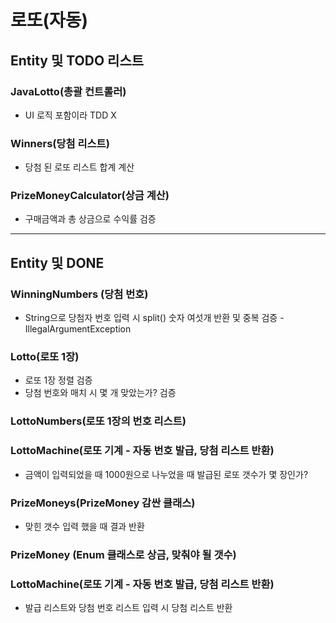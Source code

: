 # 로또(자동)

## Entity 및 TODO 리스트

### JavaLotto(총괄 컨트롤러)
- UI 로직 포함이라 TDD X


### Winners(당첨 리스트)
- 당첨 된 로또 리스트 합계 계산

### PrizeMoneyCalculator(상금 계산)
- 구매금액과 총 상금으로 수익률 검증

---

## Entity 및 DONE

### WinningNumbers (당첨 번호)
- String으로 당첨자 번호 입력 시 split() 숫자 여섯개 반환 및 중복 검증 - IllegalArgumentException

### Lotto(로또 1장)
- 로또 1장 정렬 검증
- 당첨 번호와 매치 시 몇 개 맞았는가? 검증

### LottoNumbers(로또 1장의 번호 리스트)

### LottoMachine(로또 기계 - 자동 번호 발급, 당첨 리스트 반환)
- 금액이 입력되었을 때 1000원으로 나누었을 때 발급된 로또 갯수가 몇 장인가?

### PrizeMoneys(PrizeMoney 감싼 클래스)
- 맞힌 갯수 입력 했을 때 결과 반환

### PrizeMoney (Enum 클래스로 상금, 맞춰야 될 갯수)

### LottoMachine(로또 기계 - 자동 번호 발급, 당첨 리스트 반환)
- 발급 리스트와 당첨 번호 리스트 입력 시 당첨 리스트 반환 
